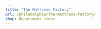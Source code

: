 ```yaml
---
title: "The Mattress Factory"
url: /philadelphia/the-mattress-factory/
shop: department store
---
```

